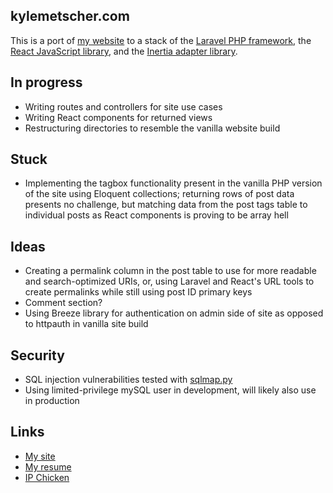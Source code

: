 ## kylemetscher.com

This is a port of [my website](https://github.com/kmetscher/kylemetscher-dot-com) to a stack of the [Laravel PHP framework](https://laravel.com/), the [React JavaScript library](https://reactjs.org/), and the [Inertia adapter library](https://inertiajs.com/).

## In progress

- Writing routes and controllers for site use cases
- Writing React components for returned views
- Restructuring directories to resemble the vanilla website build

## Stuck

- Implementing the tagbox functionality present in the vanilla PHP version of the site using Eloquent collections; returning rows of post data presents no challenge, but matching data from the post tags table to individual posts as React components is proving to be array hell

## Ideas

- Creating a permalink column in the post table to use for more readable and search-optimized URIs, or, using Laravel and React's URL tools to create permalinks while still using post ID primary keys
- Comment section?
- Using Breeze library for authentication on admin side of site as opposed to httpauth in vanilla site build

## Security

- SQL injection vulnerabilities tested with [sqlmap.py](https://github.com/sqlmapproject/sqlmap)
- Using limited-privilege mySQL user in development, will likely also use in production

## Links

- [My site](https://kylemetscher.com)
- [My resume](https://my.indeed.com/p/kylem-7bs7wxv)
- [IP Chicken](https://ipchicken.com)
